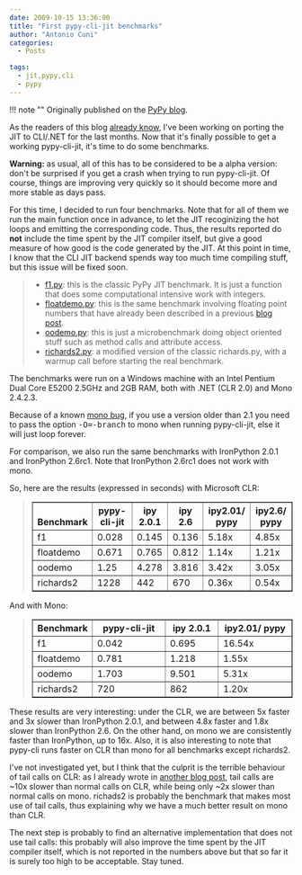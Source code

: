 ```yaml
---
date: 2009-10-15 13:36:00
title: "First pypy-cli-jit benchmarks"
author: "Antonio Cuni"
categories:
  - Posts

tags:
  - jit,pypy,cli
  - pypy
---
```


!!! note ""
    Originally published on the [PyPy blog](https://pypy.org/posts/2009/10/first-pypy-cli-jit-benchmarks-6698484455072589492.html).


<html><body><p>As the readers of this blog <a class="reference external" href="/posts/2008/11/porting-jit-to-cli-part-1-8712941279840156635.html">already know</a>, I've been working on porting the
JIT to CLI/.NET for the last months.  Now that it's finally possible to get a
working pypy-cli-jit, it's time to do some benchmarks.
</p>
<!-- more -->

<p><strong>Warning:</strong> as usual, all of this has to be considered to be a alpha version:
don't be surprised if you get a crash when trying to run pypy-cli-jit.  Of
course, things are improving very quickly so it should become more and more
stable as days pass.</p>
<p>For this time, I decided to run four benchmarks. Note that for all of them we
run the main function once in advance, to let the JIT recoginizing the hot
loops and emitting the corresponding code.  Thus, the results reported do
<strong>not</strong> include the time spent by the JIT compiler itself, but give a good
measure of how good is the code generated by the JIT.  At this point in time,
I know that the CLI JIT backend spends way too much time compiling stuff, but
this issue will be fixed soon.</p>
<blockquote>
<ul class="simple">
<li><a class="reference external" href="https://paste.pocoo.org/show/145050/">f1.py</a>: this is the classic PyPy JIT benchmark. It is just a function
that does some computational intensive work with integers.</li>
<li><a class="reference external" href="https://paste.pocoo.org/show/143243/">floatdemo.py</a>: this is the same benchmark involving floating point
numbers that have already been described in a previous <a class="reference external" href="/posts/2009/10/pypys-jit-now-supports-floats-7003493323596806737.html">blog post</a>.</li>
<li><a class="reference external" href="https://paste.pocoo.org/show/145051/">oodemo.py</a>: this is just a microbenchmark doing object oriented stuff
such as method calls and attribute access.</li>
<li><a class="reference external" href="https://paste.pocoo.org/show/145052/">richards2.py</a>: a modified version of the classic richards.py, with a
warmup call before starting the real benchmark.</li>
</ul>
</blockquote>
<p>The benchmarks were run on a Windows machine with an Intel Pentium Dual Core
E5200 2.5GHz and 2GB RAM, both with .NET (CLR 2.0) and Mono 2.4.2.3.</p>
<p>Because of a known <a class="reference external" href="https://bugzilla.novell.com/show_bug.cgi?id=474718">mono bug</a>, if you use a version older than 2.1 you need
to pass the option <tt class="docutils literal"><span class="pre">-O=-branch</span></tt> to mono when running pypy-cli-jit, else it
will just loop forever.</p>
<p>For comparison, we also run the same benchmarks with IronPython 2.0.1 and
IronPython 2.6rc1.  Note that IronPython 2.6rc1 does not work with mono.</p>
<p>So, here are the results (expressed in seconds) with Microsoft CLR:</p>
<blockquote>
<table border="1" class="docutils">
<colgroup>
<col width="15%">
<col width="20%">
<col width="15%">
<col width="12%">
<col width="20%">
<col width="18%">
</colgroup>
<thead valign="bottom">
<tr><th class="head">Benchmark</th>
<th class="head">pypy-cli-jit</th>
<th class="head">ipy 2.0.1</th>
<th class="head">ipy 2.6</th>
<th class="head">ipy2.01/ pypy</th>
<th class="head">ipy2.6/ pypy</th>
</tr>
</thead>
<tbody valign="top">
<tr><td>f1</td>
<td>0.028</td>
<td>0.145</td>
<td>0.136</td>
<td>5.18x</td>
<td>4.85x</td>
</tr>
<tr><td>floatdemo</td>
<td>0.671</td>
<td>0.765</td>
<td>0.812</td>
<td>1.14x</td>
<td>1.21x</td>
</tr>
<tr><td>oodemo</td>
<td>1.25</td>
<td>4.278</td>
<td>3.816</td>
<td>3.42x</td>
<td>3.05x</td>
</tr>
<tr><td>richards2</td>
<td>1228</td>
<td>442</td>
<td>670</td>
<td>0.36x</td>
<td>0.54x</td>
</tr>
</tbody>
</table>
</blockquote>
<p>And with Mono:</p>
<blockquote>
<table border="1" class="docutils">
<colgroup>
<col width="21%">
<col width="29%">
<col width="21%">
<col width="29%">
</colgroup>
<thead valign="bottom">
<tr><th class="head">Benchmark</th>
<th class="head">pypy-cli-jit</th>
<th class="head">ipy 2.0.1</th>
<th class="head">ipy2.01/ pypy</th>
</tr>
</thead>
<tbody valign="top">
<tr><td>f1</td>
<td>0.042</td>
<td>0.695</td>
<td>16.54x</td>
</tr>
<tr><td>floatdemo</td>
<td>0.781</td>
<td>1.218</td>
<td>1.55x</td>
</tr>
<tr><td>oodemo</td>
<td>1.703</td>
<td>9.501</td>
<td>5.31x</td>
</tr>
<tr><td>richards2</td>
<td>720</td>
<td>862</td>
<td>1.20x</td>
</tr>
</tbody>
</table>
</blockquote>
<p>These results are very interesting: under the CLR, we are between 5x faster
and 3x slower than IronPython 2.0.1, and between 4.8x faster and 1.8x slower
than IronPython 2.6.  On the other hand, on mono we are consistently faster
than IronPython, up to 16x.  Also, it is also interesting to note that
pypy-cli runs faster on CLR than mono for all benchmarks except richards2.</p>
<p>I've not investigated yet, but I think that the culprit is the terrible
behaviour of tail calls on CLR: as I already wrote in <a class="reference external" href="/posts/2008/12/porting-jit-to-cli-part-3-3519327524638923621.html">another blog post</a>,
tail calls are ~10x slower than normal calls on CLR, while being only ~2x
slower than normal calls on mono.  richads2 is probably the benchmark that
makes most use of tail calls, thus explaining why we have a much better result
on mono than CLR.</p>
<p>The next step is probably to find an alternative implementation that does not
use tail calls: this probably will also improve the time spent by the JIT
compiler itself, which is not reported in the numbers above but that so far it
is surely too high to be acceptable. Stay tuned.</p></body></html>